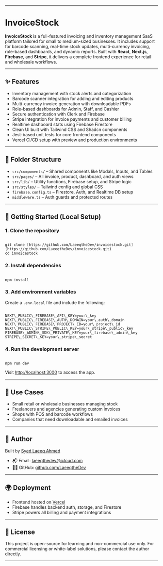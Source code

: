 
---

# InvoiceStock

**InvoiceStock** is a full-featured invoicing and inventory management SaaS platform tailored for small to medium-sized businesses. It includes support for barcode scanning, real-time stock updates, multi-currency invoicing, role-based dashboards, and dynamic reports. Built with **React**, **Next.js**, **Firebase**, and **Stripe**, it delivers a complete frontend experience for retail and wholesale workflows.

---

## ✨ Features

* Inventory management with stock alerts and categorization  
* Barcode scanner integration for adding and editing products  
* Multi-currency invoice generation with downloadable PDFs  
* Role-based dashboards for Admin, Staff, and Cashier  
* Secure authentication with Clerk and Firebase  
* Stripe integration for invoice payments and customer billing  
* Realtime dashboard stats using Firebase Firestore  
* Clean UI built with Tailwind CSS and Shadcn components  
* Jest-based unit tests for core frontend components  
* Vercel CI/CD setup with preview and production environments

---

## 🧱 Folder Structure

* `src/components/` – Shared components like Modals, Inputs, and Tables  
* `src/pages/` – All invoice, product, dashboard, and auth views  
* `src/lib/` – Utility functions, Firebase setup, and Stripe logic  
* `src/styles/` – Tailwind config and global CSS  
* `firebase.config.ts` – Firestore, Auth, and Realtime DB setup  
* `middleware.ts` – Auth guards and protected routes

---

## 🚀 Getting Started (Local Setup)

### 1. Clone the repository

```

git clone [https://github.com/LaeeqtheDev/invoicestock.git](https://github.com/LaeeqtheDev/invoicestock.git)
cd invoicestock

```

### 2. Install dependencies

```

npm install

```

### 3. Add environment variables

Create a `.env.local` file and include the following:

```

NEXT\_PUBLIC\_FIREBASE\_API\_KEY=your\_key
NEXT\_PUBLIC\_FIREBASE\_AUTH\_DOMAIN=your\_auth\_domain
NEXT\_PUBLIC\_FIREBASE\_PROJECT\_ID=your\_project\_id
NEXT\_PUBLIC\_STRIPE\_PUBLIC\_KEY=your\_stripe\_public\_key
FIREBASE\_ADMIN\_SDK\_PRIVATE\_KEY=your\_firebase\_admin\_key
STRIPE\_SECRET\_KEY=your\_stripe\_secret

```

### 4. Run the development server

```

npm run dev

```

Visit [http://localhost:3000](http://localhost:3000) to access the app.

---

## 💼 Use Cases

* Small retail or wholesale businesses managing stock  
* Freelancers and agencies generating custom invoices  
* Shops with POS and barcode workflows  
* Companies that need downloadable and emailed invoices  

---

## 🧑 Author

Built by [Syed Laeeq Ahmed](https://www.linkedin.com/in/syed-laeeq-ahmed/)

* 📬 Email: [laeeqthedev@icloud.com](mailto:laeeqthedev@icloud.com)  
* 🧑‍💻 GitHub: [github.com/LaeeqtheDev](https://github.com/LaeeqtheDev)

---

## 🌍 Deployment

* Frontend hosted on [Vercel](https://vercel.com)  
* Firebase handles backend auth, storage, and Firestore  
* Stripe powers all billing and payment integrations  

---

## 📄 License

This project is open-source for learning and non-commercial use only. For commercial licensing or white-label solutions, please contact the author directly.

---
